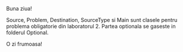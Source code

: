
Buna ziua!

Source, Problem, Destination, SourceType si Main sunt clasele pentru problema obligatorie din laboratorul 2. Partea optionala se gaseste in folderul Optional.

O zi frumoasa!
